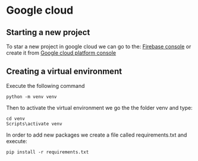 # Google cloud
## Starting a new project
To star a new project in google cloud we can go to the:
[Firebase console](https://console.firebase.google.com) or
create it from [Google cloud platform console](https://console.cloud.google.com)

## Creating a virtual environment
Execute the following  command
```
python -m venv venv
```
Then to activate the virtual environment we go the the folder venv and type:
```
cd venv
Scripts\activate venv
```
In order to add new packages we create a file called requirements.txt and execute:
```
pip install -r requirements.txt
```